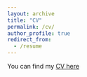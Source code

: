 ```yaml
---
layout: archive
title: "CV"
permalink: /cv/
author_profile: true
redirect_from:
  - /resume
---
```

You can find my [CV here](http://han-ziqi.github.io/files/CV%20Ziqi%20Han.pdf)

